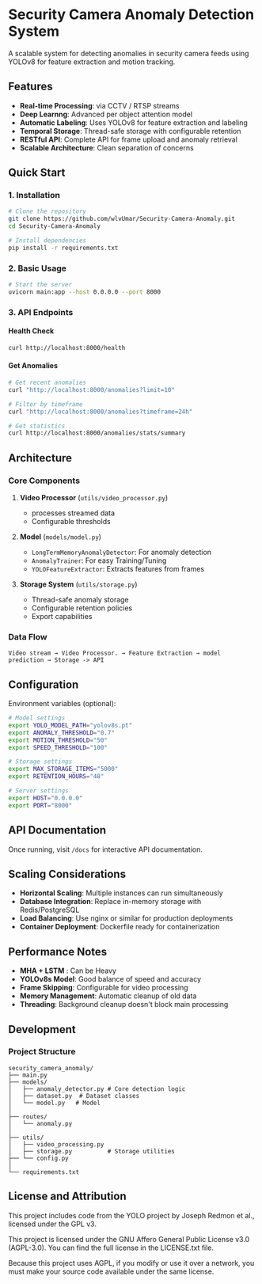 # Security Camera Anomaly Detection System

A scalable system for detecting anomalies in security camera feeds using YOLOv8 for feature extraction and motion tracking.

## Features

- **Real-time Processing**: via CCTV / RTSP streams
- **Deep Learnng**: Advanced per object attention model  
- **Automatic Labeling**: Uses YOLOv8 for feature extraction and labeling
- **Temporal Storage**: Thread-safe storage with configurable retention
- **RESTful API**: Complete API for frame upload and anomaly retrieval
- **Scalable Architecture**: Clean separation of concerns

## Quick Start

### 1. Installation

```bash
# Clone the repository
git clone https://github.com/wlvUmar/Security-Camera-Anomaly.git
cd Security-Camera-Anomaly

# Install dependencies
pip install -r requirements.txt
```

### 2. Basic Usage

```bash
# Start the server
uvicorn main:app --host 0.0.0.0 --port 8000 
```

### 3. API Endpoints

#### Health Check
```bash
curl http://localhost:8000/health
```

#### Get Anomalies
```bash
# Get recent anomalies
curl "http://localhost:8000/anomalies?limit=10"

# Filter by timeframe
curl "http://localhost:8000/anomalies?timeframe=24h"

# Get statistics
curl http://localhost:8000/anomalies/stats/summary
```

## Architecture

### Core Components

1. **Video Processor** (`utils/video_processor.py`)
   - processes streamed data
   - Configurable thresholds

2. **Model** (`models/model.py`)
   - `LongTermMemoryAnomalyDetector`: For anomaly detection
   - `AnomalyTrainer`: For easy Training/Tuning
   - `YOLOFeatureExtractor`: Extracts features from frames

3. **Storage System** (`utils/storage.py`)
   - Thread-safe anomaly storage
   - Configurable retention policies
   - Export capabilities

### Data Flow

```
Video stream → Video Processor. → Feature Extraction → model prediction → Storage -> API
```

## Configuration

Environment variables (optional):

```bash
# Model settings
export YOLO_MODEL_PATH="yolov8s.pt"
export ANOMALY_THRESHOLD="0.7"
export MOTION_THRESHOLD="50"
export SPEED_THRESHOLD="100"

# Storage settings
export MAX_STORAGE_ITEMS="5000"
export RETENTION_HOURS="48"

# Server settings
export HOST="0.0.0.0"
export PORT="8000"
```

## API Documentation

Once running, visit `/docs` for interactive API documentation.

## Scaling Considerations

- **Horizontal Scaling**: Multiple instances can run simultaneously
- **Database Integration**: Replace in-memory storage with Redis/PostgreSQL
- **Load Balancing**: Use nginx or similar for production deployments
- **Container Deployment**: Dockerfile ready for containerization

## Performance Notes
- **MHA + LSTM** : Can be Heavy
- **YOLOv8s Model**: Good balance of speed and accuracy
- **Frame Skipping**: Configurable for video processing
- **Memory Management**: Automatic cleanup of old data
- **Threading**: Background cleanup doesn't block main processing



## Development

### Project Structure
```
security_camera_anomaly/
├── main.py                 
├── models/
│   ├── anomaly_detector.py # Core detection logic
│   ├── dataset.py  # Dataset classes
│   └── model.py   # Model 
│
├── routes/
│   └── anomaly.py 
│
├── utils/
│   ├── video_processing.py  
│   ├── storage.py          # Storage utilities
├── └── config.py
│  
└── requirements.txt
```


## License and Attribution
This project includes code from the YOLO project by Joseph Redmon et al., licensed under the GPL v3.

This project is licensed under the GNU Affero General Public License v3.0 (AGPL-3.0).
You can find the full license in the LICENSE.txt file.

Because this project uses AGPL, if you modify or use it over a network, you must make your source code available under the same license.

